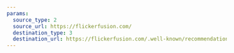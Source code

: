 ```yaml
---
params:
  source_type: 2
  source_url: https://flickerfusion.com/
  destination_type: 3
  destination_url: https://flickerfusion.com/.well-known/recommendations.opml
---
```

